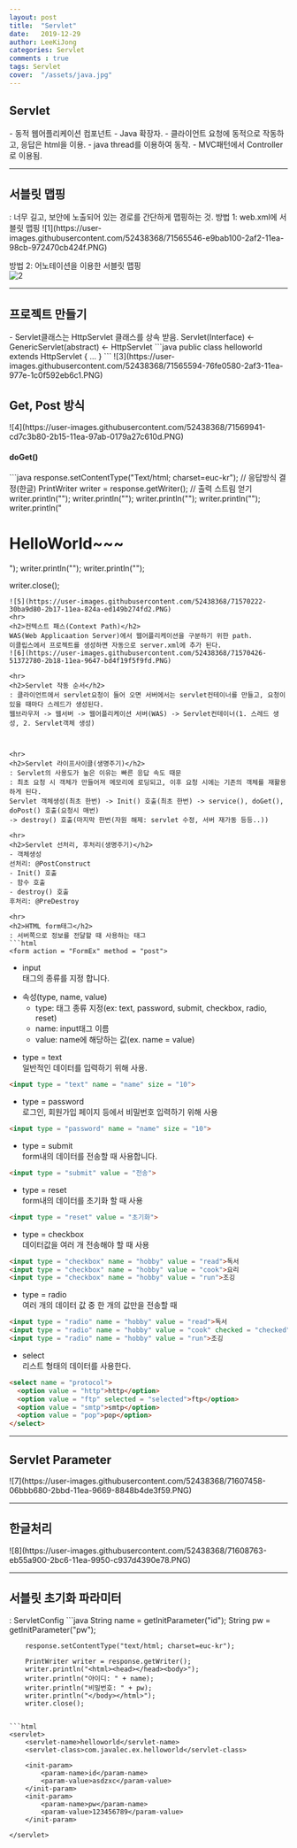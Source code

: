 ```yaml
---
layout: post
title:  "Servlet"
date:   2019-12-29
author: LeeKiJong
categories: Servlet
comments : true
tags: Servlet
cover:  "/assets/java.jpg"
---
```


<h2>Servlet</h2>
- 동적 웹어플리케이션 컴포넌트  
- Java 확장자.  
- 클라이언트 요청에 동적으로 작동하고, 응답은 html을 이용.  
- java thread를 이용하여 동작.  
- MVC패턴에서 Controller로 이용됨.  
<hr>
<h2>서블릿 맵핑</h2>
: 너무 길고, 보안에 노출되어 있는 경로를 간단하게 맵핑하는 것.  
방법 1: web.xml에 서블릿 맵핑  
![1](https://user-images.githubusercontent.com/52438368/71565546-e9bab100-2af2-11ea-98cb-972470cb424f.PNG)  

방법 2: 어노테이션을 이용한 서블릿 맵핑  
![2](https://user-images.githubusercontent.com/52438368/71565548-eb847480-2af2-11ea-8815-477b9a0e0c1c.PNG)  

<hr>
<h2>프로젝트 만들기</h2>
- Servlet클래스는 HttpServlet 클래스를 상속 받음.  
Servlet(Interface) <- GenericServlet(abstract) <- HttpServlet    
```java
public class helloworld extends HttpServlet { ... }
```
![3](https://user-images.githubusercontent.com/52438368/71565594-76fe0580-2af3-11ea-977e-1c0f592eb6c1.PNG)  
<h2>Get, Post 방식</h2>
![4](https://user-images.githubusercontent.com/52438368/71569941-cd7c3b80-2b15-11ea-97ab-0179a27c610d.PNG)  
<h4>doGet()</h4>
```java
response.setContentType("Text/html; charset=euc-kr");
// 응답방식 결정(한글)
PrintWriter writer = response.getWriter();
// 출력 스트림 얻기
writer.println("<html>");
writer.println("<head>");
writer.println("</head>");
writer.println("<body>");
writer.println("<h1>HelloWorld~~~</h1>");
writer.println("</body>");
writer.println("</html>");

writer.close();
```
![5](https://user-images.githubusercontent.com/52438368/71570222-30ba9d80-2b17-11ea-824a-ed149b274fd2.PNG)
<hr>
<h2>컨텍스트 패스(Context Path)</h2>
WAS(Web Applicaation Server)에서 웹어플리케이션을 구분하기 위한 path.  
이클립스에서 프로젝트를 생성하면 자동으로 server.xml에 추가 된다.  
![6](https://user-images.githubusercontent.com/52438368/71570426-51372780-2b18-11ea-9647-bd4f19f5f9fd.PNG)

<hr>
<h2>Servlet 작동 순서</h2>
: 클라이언트에서 servlet요청이 들어 오면 서버에서는 servlet컨테이너를 만들고, 요청이 있을 때마다 스레드가 생성된다.  
웹브라우저 -> 웹서버 -> 웹어플리케이션 서버(WAS) -> Servlet컨테이너(1. 스레드 생성, 2. Servlet객체 생성)



<hr>
<h2>Servlet 라이프사이클(생명주기)</h2>
: Servlet의 사용도가 높은 이유는 빠른 응답 속도 때문  
: 최초 요청 시 객체가 만들어져 메모리에 로딩되고, 이후 요청 시에는 기존의 객체를 재활용하게 된다.  
Servlet 객체생성(최초 한번) -> Init() 호출(최초 한번) -> service(), doGet(), doPost() 호출(요청시 매번)  
-> destroy() 호출(마지막 한번(자원 해제: servlet 수정, 서버 재가동 등등..))

<hr>
<h2>Servlet 선처리, 후처리(생명주기)</h2>
- 객체생성  
선처리: @PostConstruct  
- Init() 호출  
- 함수 호출  
- destroy() 호출  
후처리: @PreDestroy  

<hr>
<h2>HTML form태그</h2>
: 서버쪽으로 정보를 전달할 때 사용하는 태그  
```html
<form action = "FormEx" method = "post">
```
- input  
태그의 종류를 지정 합니다.  
* 속성(type, name, value)
   * type: 태그 종류 지정(ex: text, password, submit, checkbox, radio, reset)
   * name: input태그 이름
   * value: name에 해당하는 값(ex. name = value)  
   
- type = text  
일반적인 데이터를 입력하기 위해 사용.  
```html
<input type = "text" name = "name" size = "10">  
```   
- type = password  
로그인, 회원가입 페이지 등에서 비밀번호 입력하기 위해 사용  
```html
<input type = "password" name = "name" size = "10">  
```
- type = submit  
form내의 데이터를 전송할 때 사용합니다.  
```html
<input type = "submit" value = "전송">  
```
- type = reset  
form내의 데이터를 초기화 할 때 사용  
```html
<input type = "reset" value = "초기화">  
```
- type = checkbox  
데이터값을 여러 개 전송해야 할 때 사용  
```html
<input type = "checkbox" name = "hobby" value = "read">독서  
<input type = "checkbox" name = "hobby" value = "cook">요리  
<input type = "checkbox" name = "hobby" value = "run">조깅  
```

- type = radio  
여러 개의 데이터 값 중 한 개의 값만을 전송할 때  
```html
<input type = "radio" name = "hobby" value = "read">독서  
<input type = "radio" name = "hobby" value = "cook" checked = "checked">요리  
<input type = "radio" name = "hobby" value = "run">조깅  
```
- select  
리스트 형태의 데이터를 사용한다.  
```html
<select name = "protocol">
  <option value = "http">http</option>
  <option value = "ftp" selected = "selected">ftp</option>
  <option value = "smtp">smtp</option>
  <option value = "pop">pop</option>
</select>
```

<hr>
<h2>Servlet Parameter</h2>
![7](https://user-images.githubusercontent.com/52438368/71607458-06bbb680-2bbd-11ea-9669-8848b4de3f59.PNG)

<hr>
<h2>한글처리</h2>
![8](https://user-images.githubusercontent.com/52438368/71608763-eb55a900-2bc6-11ea-9950-c937d4390e78.PNG)

<hr>
<h2>서블릿 초기화 파라미터</h2>
: ServletConfig
```java
String name = getInitParameter("id");
		String pw = getInitParameter("pw");
		
		response.setContentType("text/html; charset=euc-kr");

		PrintWriter writer = response.getWriter();
		writer.println("<html><head></head><body>");
		writer.println("아이디: " + name);
		writer.println("비밀번호: " + pw);
		writer.println("</body></html>");
		writer.close();
```

```html
<servlet>
	<servlet-name>helloworld</servlet-name>
	<servlet-class>com.javalec.ex.helloworld</servlet-class>
	
	<init-param>
		<param-name>id</param-name>
		<param-value>asdzxc</param-value>
	</init-param>
	<init-param>
		<param-name>pw</param-name>
		<param-value>123456789</param-value>
	</init-param>
	
</servlet>
```
